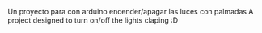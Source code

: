 Un proyecto para con arduino encender/apagar las luces
con palmadas
A project designed to turn on/off the lights claping :D